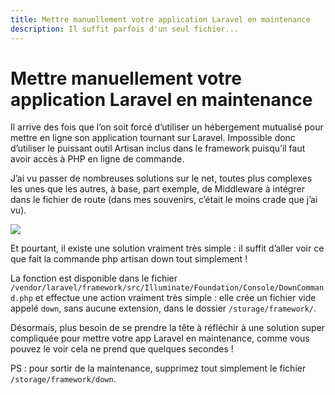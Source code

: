 ```yaml
---
title: Mettre manuellement votre application Laravel en maintenance
description: Il suffit parfois d'un seul fichier...
---
```


# Mettre manuellement votre application Laravel en maintenance

Il arrive des fois que l’on soit forcé d’utiliser un hébergement mutualisé pour mettre en ligne son application tournant sur Laravel. Impossible donc d’utiliser le puissant outil Artisan inclus dans le framework puisqu’il faut avoir accès à PHP en ligne de commande.

J’ai vu passer de nombreuses solutions sur le net, toutes plus complexes les unes que les autres, à base, part exemple, de Middleware à intégrer dans le fichier de route (dans mes souvenirs, c’était le moins crade que j’ai vu).

![](images/2016-10-24-mettre-laravel-manuellement-en-maintenance/laravel-be-right-back.png)

Et pourtant, il existe une solution vraiment très simple : il suffit d’aller voir ce que fait la commande php artisan down tout simplement !

La fonction est disponible dans le fichier `/vendor/laravel/framework/src/Illuminate/Foundation/Console/DownCommand.php` et effectue une action vraiment très simple : elle crée un fichier vide appelé `down`, sans aucune extension, dans le dossier `/storage/framework/`.

Désormais, plus besoin de se prendre la tête à réfléchir à une solution super compliquée pour mettre votre app Laravel en maintenance, comme vous pouvez le voir cela ne prend que quelques secondes !

PS : pour sortir de la maintenance, supprimez tout simplement le fichier `/storage/framework/down`.

